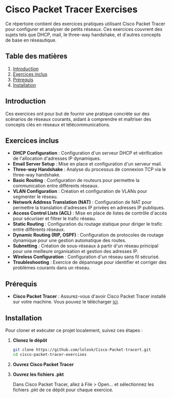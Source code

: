 # Cisco Packet Tracer Exercises

Ce répertoire contient des exercices pratiques utilisant Cisco Packet Tracer pour configurer et analyser de petits réseaux. Ces exercices couvrent des sujets tels que DHCP, mail, le three-way handshake, et d'autres concepts de base en réseautique.

## Table des matières

1. [Introduction](#introduction)
2. [Exercices inclus](#exercices-inclus)
3. [Prérequis](#prérequis)
4. [Installation](#installation)

## Introduction

Ces exercices ont pour but de fournir une pratique concrète sur des scénarios de réseaux courants, aidant à comprendre et maîtriser des concepts clés en réseaux et télécommunications.

## Exercices inclus

- **DHCP Configuration** : Configuration d'un serveur DHCP et vérification de l'allocation d'adresses IP dynamiques.
- **Email Server Setup** : Mise en place et configuration d'un serveur mail.
- **Three-way Handshake** : Analyse du processus de connexion TCP via le three-way handshake.
- **Basic Routing** : Configuration de routeurs pour permettre la communication entre différents réseaux.
- **VLAN Configuration** : Création et configuration de VLANs pour segmenter le réseau.
- **Network Address Translation (NAT)** : Configuration de NAT pour permettre la translation d'adresses IP privées en adresses IP publiques.
- **Access Control Lists (ACL)** : Mise en place de listes de contrôle d'accès pour sécuriser et filtrer le trafic réseau.
- **Static Routing** : Configuration du routage statique pour diriger le trafic entre différents réseaux.
- **Dynamic Routing (RIP, OSPF)** : Configuration de protocoles de routage dynamique pour une gestion automatique des routes.
- **Subnetting** : Création de sous-réseaux à partir d'un réseau principal pour une meilleure organisation et gestion des adresses IP.
- **Wireless Configuration** : Configuration d'un réseau sans fil sécurisé.
- **Troubleshooting** : Exercice de dépannage pour identifier et corriger des problèmes courants dans un réseau.

## Prérequis

- **Cisco Packet Tracer** : Assurez-vous d'avoir Cisco Packet Tracer installé sur votre machine. Vous pouvez le télécharger [ici](https://www.netacad.com/courses/packet-tracer).

## Installation

Pour cloner et exécuter ce projet localement, suivez ces étapes :

1. **Clonez le dépôt**

   ```bash
   git clone https://github.com/lolosk/Cisco-Packet-tracert.git
   cd cisco-packet-tracer-exercises
   
2. **Ouvrez Cisco Packet Tracer**

3. **Ouvrez les fichiers .pkt**

   Dans Cisco Packet Tracer, allez à File > Open... et sélectionnez les fichiers .pkt de ce dépôt pour chaque exercice.
